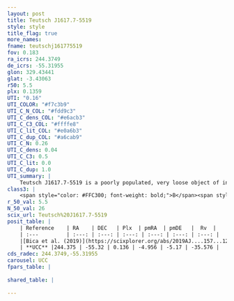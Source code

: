 ```yaml
---
layout: post
title: Teutsch J1617.7-5519
style: style
title_flag: true
more_names: 
fname: teutschj161775519
fov: 0.183
ra_icrs: 244.3749
de_icrs: -55.31955
glon: 329.43441
glat: -3.43063
r50: 5.5
plx: 0.1359
UTI: "0.16"
UTI_COLOR: "#f7c3b9"
UTI_C_N_COL: "#fdd9c3"
UTI_C_dens_COL: "#e6acb3"
UTI_C_C3_COL: "#ffffe8"
UTI_C_lit_COL: "#e0a6b3"
UTI_C_dup_COL: "#a6cab9"
UTI_C_N: 0.26
UTI_C_dens: 0.04
UTI_C_C3: 0.5
UTI_C_lit: 0.0
UTI_C_dup: 1.0
UTI_summary: |
    Teutsch J1617.7-5519 is a poorly populated, very loose object of intermediate C3 quality. It is rarely studied in the literature, with no articles listed in the last 6 years.
class3: |
    <span style="color: #FFC300; font-weight: bold;">B</span><span style="color: #FFC300; font-weight: bold;">B</span>
r_50_val: 5.5
N_50_val: 26
scix_url: Teutsch%20J1617.7-5519
posit_table: |
    | Reference    | RA    | DEC   | Plx  | pmRA  | pmDE   |  Rv  |
    | :---         | :---: | :---: | :---: | :---: | :---: | :---: |
    |[Bica et al. (2019)](https://scixplorer.org/abs/2019AJ....157...12B) | 244.422 | -55.321 | -- | -- | -- | -- |
    | **UCC** |244.375 | -55.32 | 0.136 | -4.956 | -5.17 | -35.576 | 
cds_radec: 244.3749,-55.31955
carousel: UCC
fpars_table: |
    
shared_table: |
    
---
```

